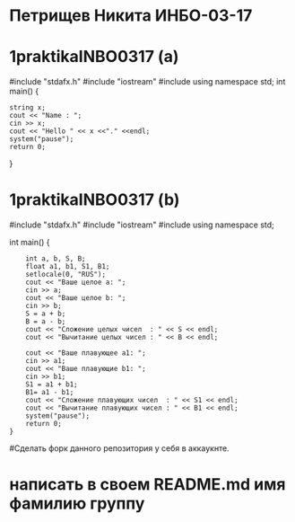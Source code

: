 # Петрищев Никита ИНБО-03-17
# 1praktikaINBO0317 (a)

#include "stdafx.h" 
#include "iostream" 
#include <string>
using namespace std;
int main()
{
	
	string x;
	cout << "Name : ";
	cin >> x;
	cout << "Hello " << x <<"." <<endl;
	system("pause");
	return 0;
	
  }  

# 1praktikaINBO0317 (b)

#include "stdafx.h" 
#include "iostream" 
#include <string>
using namespace std;

int main()
{

		int a, b, S, B;
		float a1, b1, S1, B1;
		setlocale(0, "RUS");
		cout << "Ваше целое a: ";
		cin >> a;
		cout << "Ваше целое b: ";
		cin >> b;
		S = a + b;
		B = a - b;
		cout << "Сложение целых чисел  : " << S << endl;
		cout << "Вычитание целых чисел : " << B << endl;

		cout << "Ваше плавующее a1: ";
		cin >> a1;
		cout << "Ваше плавующие b1: ";
		cin >> b1;
		S1 = a1 + b1;
		B1= a1 - b1;
		cout << "Сложение плавующих чисел  : " << S1 << endl;
		cout << "Вычитание плавующих чисел : " << B1 << endl;
		system("pause");
		return 0;
	}


#Сделать форк данного репозитория у себя в аккаукнте.

# написать в своем README.md имя фамилию группу
